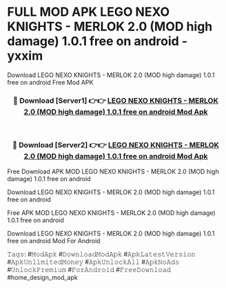 # FULL MOD APK LEGO NEXO KNIGHTS - MERLOK 2.0 (MOD high damage) 1.0.1 free on android - yxxim
Download LEGO NEXO KNIGHTS - MERLOK 2.0 (MOD high damage) 1.0.1 free on android Free Mod APK

<div align="center">
<h3>🔴 Download [Server1] 👉👉 <a href="https://apk-comot.site?title=LEGO_NEXO_KNIGHTS_-_MERLOK_2.0_(MOD_high_damage)_1.0.1_free_on_android">LEGO NEXO KNIGHTS - MERLOK 2.0 (MOD high damage) 1.0.1 free on android Mod Apk</a></h3><br>

<h3>🔴 Download [Server2] 👉👉 <a href="https://apk-comot.site?title=LEGO_NEXO_KNIGHTS_-_MERLOK_2.0_(MOD_high_damage)_1.0.1_free_on_android">LEGO NEXO KNIGHTS - MERLOK 2.0 (MOD high damage) 1.0.1 free on android Mod Apk</a></h3>
</div>


Free Download APK MOD LEGO NEXO KNIGHTS - MERLOK 2.0 (MOD high damage) 1.0.1 free on android

Download LEGO NEXO KNIGHTS - MERLOK 2.0 (MOD high damage) 1.0.1 free on android 

Free APK MOD LEGO NEXO KNIGHTS - MERLOK 2.0 (MOD high damage) 1.0.1 free on android 

Download LEGO NEXO KNIGHTS - MERLOK 2.0 (MOD high damage) 1.0.1 free on android Mod For Android

𝚃𝚊𝚐𝚜: #𝙼𝚘𝚍𝙰𝚙𝚔 #𝙳𝚘𝚠𝚗𝚕𝚘𝚊𝚍𝙼𝚘𝚍𝙰𝚙𝚔 #𝙰𝚙𝚔𝙻𝚊𝚝𝚎𝚜𝚝𝚅𝚎𝚛𝚜𝚒𝚘𝚗 #𝙰𝚙𝚔𝚄𝚗𝚕𝚒𝚖𝚒𝚝𝚎𝚍𝙼𝚘𝚗𝚎𝚢 #𝙰𝚙𝚔𝚄𝚗𝚕𝚘𝚌𝚔𝙰𝚕𝚕 #𝙰𝚙𝚔𝙽𝚘𝙰𝚍𝚜 #𝚄𝚗𝚕𝚘𝚌𝚔𝙿𝚛𝚎𝚖𝚒𝚞𝚖 #𝙵𝚘𝚛𝙰𝚗𝚍𝚛𝚘𝚒𝚍 #𝙵𝚛𝚎𝚎𝙳𝚘𝚠𝚗𝚕𝚘𝚊𝚍 #home_design_mod_apk